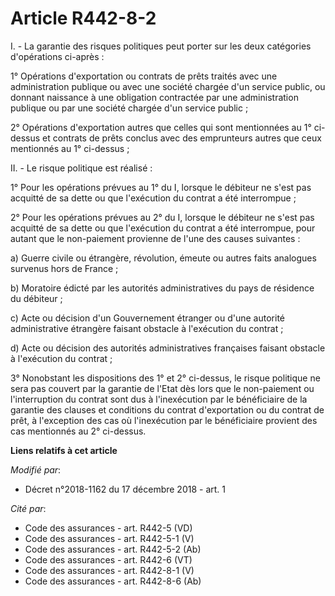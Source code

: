 # Article R442-8-2

I. - La garantie des risques politiques peut porter sur les deux catégories d'opérations ci-après :

1° Opérations d'exportation ou contrats de prêts traités avec une administration publique ou avec une société chargée d'un
service public, ou donnant naissance à une obligation contractée par une administration publique ou par une société chargée
d'un service public ;

2° Opérations d'exportation autres que celles qui sont mentionnées au 1° ci-dessus et contrats de prêts conclus avec des
emprunteurs autres que ceux mentionnés au 1° ci-dessus ;

II. - Le risque politique est réalisé :

1° Pour les opérations prévues au 1° du I, lorsque le débiteur ne s'est pas acquitté de sa dette ou que l'exécution du
contrat a été interrompue ;

2° Pour les opérations prévues au 2° du I, lorsque le débiteur ne s'est pas acquitté de sa dette ou que l'exécution du
contrat a été interrompue, pour autant que le non-paiement provienne de l'une des causes suivantes :

a) Guerre civile ou étrangère, révolution, émeute ou autres faits analogues survenus hors de France ;

b) Moratoire édicté par les autorités administratives du pays de résidence du débiteur ;

c) Acte ou décision d'un Gouvernement étranger ou d'une autorité administrative étrangère faisant obstacle à l'exécution du
contrat ;

d) Acte ou décision des autorités administratives françaises faisant obstacle à l'exécution du contrat ;

3° Nonobstant les dispositions des 1° et 2° ci-dessus, le risque politique ne sera pas couvert par la garantie de l'Etat dès
lors que le non-paiement ou l'interruption du contrat sont dus à l'inexécution par le bénéficiaire de la garantie des clauses
et conditions du contrat d'exportation ou du contrat de prêt, à l'exception des cas où l'inexécution par le bénéficiaire
provient des cas mentionnés au 2° ci-dessus.

**Liens relatifs à cet article**

_Modifié par_:

  - Décret n°2018-1162 du 17 décembre 2018 - art. 1

_Cité par_:

  - Code des assurances - art. R442-5 (VD)
  - Code des assurances - art. R442-5-1 (V)
  - Code des assurances - art. R442-5-2 (Ab)
  - Code des assurances - art. R442-6 (VT)
  - Code des assurances - art. R442-8-1 (V)
  - Code des assurances - art. R442-8-6 (Ab)
